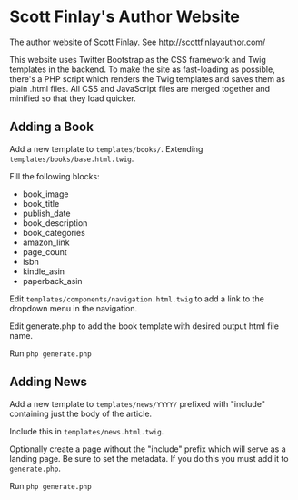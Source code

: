 # Scott Finlay's Author Website
The author website of Scott Finlay. See http://scottfinlayauthor.com/

This website uses Twitter Bootstrap as the CSS framework and Twig templates in the backend. To make the site as fast-loading as possible, there's a PHP script which renders the Twig templates and saves them as plain .html files. All CSS and JavaScript files are merged together and minified so that they load quicker.

## Adding a Book
Add a new template to `templates/books/`. Extending `templates/books/base.html.twig`.

Fill the following blocks:
- book_image
- book_title
- publish_date
- book_description
- book_categories
- amazon_link
- page_count
- isbn
- kindle_asin
- paperback_asin

Edit `templates/components/navigation.html.twig` to add a link to the dropdown menu in the navigation.

Edit generate.php to add the book template with desired output html file name.

Run `php generate.php`

## Adding News
Add a new template to `templates/news/YYYY/` prefixed with "include" containing just the body of the article. 

Include this in `templates/news.html.twig`.

Optionally create a page without the "include" prefix which will serve as a landing page. Be sure to set the metadata. If you do this you must add it to `generate.php`.

Run `php generate.php`
